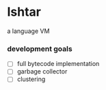 # Ishtar
a language VM

### development goals

- [ ] full bytecode implementation
- [ ] garbage collector
- [ ] clustering
